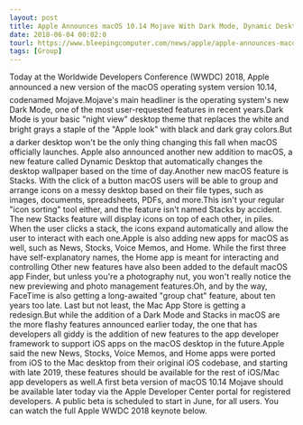 ```yaml
---
layout: post
title: Apple Announces macOS 10.14 Mojave With Dark Mode, Dynamic Desktop, Stacks, More
date: 2018-06-04 00:02:0
tourl: https://www.bleepingcomputer.com/news/apple/apple-announces-macos-1014-mojave-with-dark-mode-dynamic-desktop-stacks-more/
tags: [Group]
---
```

Today at the Worldwide Developers Conference (WWDC) 2018, Apple announced a new version of the macOS operating system version 10.14, codenamed Mojave.Mojave's main headliner is the operating system's new Dark Mode, one of the most user-requested features in recent years.Dark Mode is your basic "night view" desktop theme that replaces the white and bright grays a staple of the "Apple look" with black and dark gray colors.But a darker desktop won't be the only thing changing this fall when macOS officially launches. Apple also announced another new addition to macOS, a new feature called Dynamic Desktop that automatically changes the desktop wallpaper based on the time of day.Another new macOS feature is Stacks. With the click of a button macOS users will be able to group and arrange icons on a messy desktop based on their file types, such as images, documents, spreadsheets, PDFs, and more.This isn't your regular "icon sorting" tool either, and the feature isn't named Stacks by accident. The new Stacks feature will display icons on top of each other, in piles. When the user clicks a stack, the icons expand automatically and allow the user to interact with each one.Apple is also adding new apps for macOS as well, such as News, Stocks, Voice Memos, and Home. While the first three have self-explanatory names, the Home app is meant for interacting and controlling Other new features have also been added to the default macOS app Finder, but unless you're a photography nut, you won't really notice the new previewing and photo management features.Oh, and by the way, FaceTime is also getting a long-awaited "group chat" feature, about ten years too late. Last but not least, the Mac App Store is getting a redesign.But while the addition of a Dark Mode and Stacks in macOS are the more flashy features announced earlier today, the one that has developers all giddy is the addition of new features to the app developer framework to support iOS apps on the macOS desktop in the future.Apple said the new News, Stocks, Voice Memos, and Home apps were ported from iOS to the Mac desktop from their original iOS codebase, and starting with late 2019, these features should be available for the rest of iOS/Mac app developers as well.A first beta version of macOS 10.14 Mojave should be available later today via the Apple Developer Center portal for registered developers. A public beta is scheduled to start in June, for all users. You can watch the full Apple WWDC 2018 keynote below.